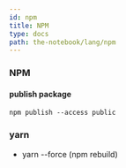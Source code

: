 ```yaml
---
id: npm
title: NPM
type: docs
path: the-notebook/lang/npm
---
```


### NPM

#### publish package
```
npm publish --access public
```


### yarn
- yarn --force (npm rebuild)
